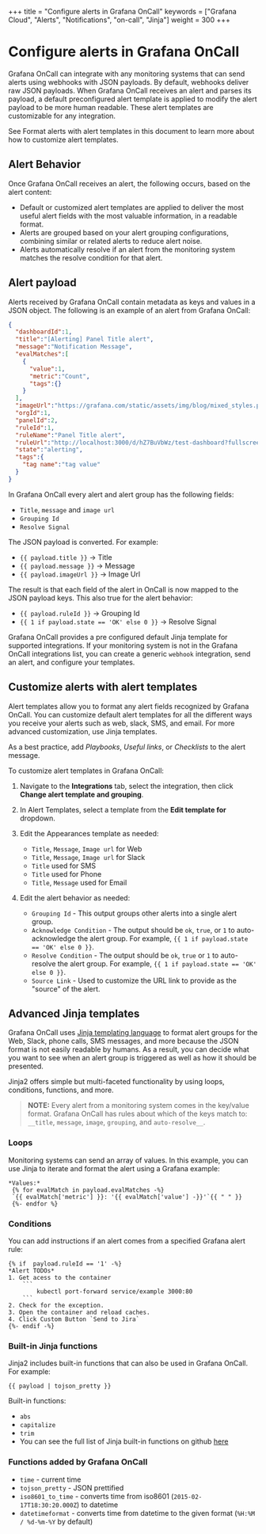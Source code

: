 +++
title = "Configure alerts in Grafana OnCall"
keywords = ["Grafana Cloud", "Alerts", "Notifications", "on-call", "Jinja"]
weight = 300
+++

# Configure alerts in Grafana OnCall

 Grafana OnCall can integrate with any monitoring systems that can send alerts using webhooks with JSON payloads. By default, webhooks deliver raw JSON payloads. When Grafana OnCall receives an alert and parses its payload, a default preconfigured alert template is applied to modify the alert payload to be more human readable. These alert templates are customizable for any integration.

See Format alerts with alert templates in this document to learn more about how to customize alert templates.

## Alert Behavior

Once Grafana OnCall receives an alert, the following occurs, based on the alert content:

- Default or customized alert templates are applied to deliver the most useful alert fields with the most valuable information, in a readable format.
- Alerts are grouped based on your alert grouping configurations, combining similar or related alerts to reduce alert noise.
- Alerts automatically resolve if an alert from the monitoring system matches the resolve condition for that alert.

## Alert payload

Alerts received by Grafana OnCall contain metadata as keys and values in a JSON object. The following is an example of an alert from Grafana OnCall:

```json
{
  "dashboardId":1,
  "title":"[Alerting] Panel Title alert",
  "message":"Notification Message",
  "evalMatches":[
    {
      "value":1,
      "metric":"Count",
      "tags":{}
    }
  ],
  "imageUrl":"https://grafana.com/static/assets/img/blog/mixed_styles.png",
  "orgId":1,
  "panelId":2,
  "ruleId":1,
  "ruleName":"Panel Title alert",
  "ruleUrl":"http://localhost:3000/d/hZ7BuVbWz/test-dashboard?fullscreen\u0026edit\u0026tab=alert\u0026panelId=2\u0026orgId=1",
  "state":"alerting",
  "tags":{
    "tag name":"tag value"
  }
}
```

In Grafana OnCall every alert and alert group has the following fields:
- `Title`, `message` and `image url`
- `Grouping Id`
- `Resolve Signal`

The JSON payload is converted. For example: 
* `{{ payload.title }}` -> Title
* `{{ payload.message }}` -> Message
* `{{ payload.imageUrl }}` -> Image Url

The result is that each field of the alert in OnCall is now mapped to the JSON payload keys. This also true for the alert behavior:
* `{{ payload.ruleId }}` -> Grouping Id
* `{{ 1 if payload.state == 'OK' else 0 }}` -> Resolve Signal


Grafana OnCall provides a pre configured default Jinja template for supported integrations. If your monitoring system is not in the Grafana OnCall integrations list, you can create a generic `webhook` integration, send an alert, and configure your templates.


## Customize alerts with alert templates 

Alert templates allow you to format any alert fields recognized by Grafana OnCall. You can customize default alert templates for all the different ways you receive your alerts such as web, slack, SMS, and email. For more advanced customization, use Jinja templates. 

As a best practice, add _Playbooks_, _Useful links_, or _Checklists_ to the alert message.

To customize alert templates in Grafana OnCall:

1. Navigate to the **Integrations** tab, select the integration, then click **Change alert template and grouping**. 

2. In Alert Templates, select a template from the **Edit template for** dropdown.

3. Edit the Appearances template as needed:
    * `Title`, `Message`, `Image url` for Web
    * `Title`, `Message`, `Image url` for Slack
    * `Title` used for SMS
    * `Title` used for Phone
    * `Title`, `Message` used for Email

4. Edit the alert behavior as needed:
    * `Grouping Id` - This output groups other alerts into a single alert group.
    * `Acknowledge Condition` - The output should be `ok`, `true`, or `1` to auto-acknowledge the alert group. For example, `{{ 1 if payload.state == 'OK' else 0 }}`.
    * `Resolve Condition` - The output should be `ok`, `true` or `1` to auto-resolve the alert group. For example, `{{ 1 if payload.state == 'OK' else 0 }}`.
    * `Source Link` - Used to customize the URL link to provide as the "source" of the alert. 

## Advanced Jinja templates
 Grafana OnCall uses [Jinja templating language](http://jinja.pocoo.org/docs/2.10/) to format alert groups for the Web, Slack, phone calls, SMS messages, and more because the JSON format is not easily readable by humans. As a result, you can decide what you want to see when an alert group is triggered as well as how it should be presented.
 
Jinja2 offers simple but multi-faceted functionality by using loops, conditions, functions, and more.

> **NOTE:** Every alert from a monitoring system comes in the key/value format. 
    Grafana OnCall has rules about which of the keys match to: `__title`, `message`, `image`, `grouping`, and `auto-resolve__`.

### Loops

Monitoring systems can send an array of values. In this example, you can use Jinja to iterate and format the alert using a Grafana example:
```.jinja2
*Values:*
 {% for evalMatch in payload.evalMatches -%}
 `{{ evalMatch['metric'] }}: '{{ evalMatch['value'] -}}'`{{ " " }}
 {%- endfor %}
```

### Conditions
You can add instructions if an alert comes from a specified Grafana alert rule:

```jinja2
{% if  payload.ruleId == '1' -%}
*Alert TODOs*
1. Get acess to the container
    ```
        kubectl port-forward service/example 3000:80
    ```
2. Check for the exception.
3. Open the container and reload caches.
4. Click Custom Button `Send to Jira`
{%- endif -%}
```

### Built-in Jinja functions

Jinja2 includes built-in functions that can also be used in Grafana OnCall. For example:
```.jinja2
{{ payload | tojson_pretty }}
```
Built-in functions:
* `abs`
* `capitalize`
* `trim`
*  You can see the full list of Jinja built-in functions on github [here](https://github.com/pallets/jinja/blob/3915eb5c2a7e2e4d49ebdf0ecb167ea9c21c60b2/src/jinja2/filters.py#L1307)

### Functions added by Grafana OnCall
* `time` - current time
* `tojson_pretty` - JSON prettified
* `iso8601_to_time` - converts time from iso8601 (`2015-02-17T18:30:20.000Z`) to datetime
* `datetimeformat` - converts time from datetime to the given format (`%H:%M / %d-%m-%Y` by default)
